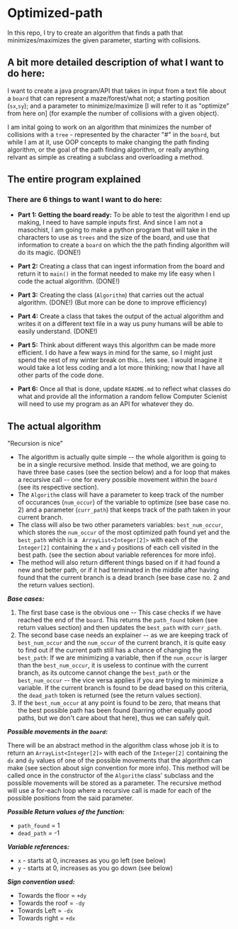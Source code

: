 # Optimized-path
In this repo, I try to create an algorithm that finds a path that minimizes/maximizes the given parameter, starting with collisions.

## A bit more detailed description of what I want to do here: ##

I want to create a java program/API that takes in input from a text file about a `board` that can represent a maze/forest/what not; a starting position (`sx`,`sy`); and a parameter to minimize/maximize [I will refer to it as "optimize" from here on] (for example the number of collisions with a given object).

I am inital going to work on an algorithm that minimizes the number of collisions with a `tree` - represented by the character "#" in the `board`, but while I am at it, use OOP concepts to make changing the path finding algorithm, or the goal of the path finding algorithm, or really anything relvant as simple as creating a subclass and overloading a method.

## The entire program explained ##
### There are 6 things to want I want to do here:

- __Part 1: Getting the board ready:__
  To be able to test the algorithm I end up making, I need to have sample inputs first. And since I am not a masochist, I am going to make a python program that will take in the characters to use as `trees` and the size of the board, and use that information to create a `board` on which the the path finding algorithm will do its magic. (DONE!)
 
- __Part 2:__ Creating a class that can ingest information from the board and return it to `main()` in the format needed to make my life easy when I code the actual algorithm. (DONE!)

- __Part 3:__ Creating the class (`Algorithm`) that carries out the actual algorithm. (DONE!) (But more can be done to improve efficiency)

- __Part 4:__ Create a class that takes the output of the actual algorithm and writes it on a different text file in a way us puny humans will be able to easily understand. (DONE!)

- __Part 5:__ Think about different ways this algorithm can be made more efficient. I do have a few ways in mind for the same, so I might just spend the rest of my winter break on this... lets see. I would imagine it would take a lot less coding and a lot more thinking; now that I have all other parts of the code done.

- __Part 6:__ Once all that is done, update `README.md` to reflect what classes do what and provide all the information a random fellow Computer Scienist will need to use my program as an API for whatever they do.


## The actual algorithm ##

"Recursion is nice"

- The algorithm is actually quite simple -- the whole algorithm is going to be in a single recursive method. Inside that method, we are going to have three base cases (see the section below) and a for loop that makes a recursive call -- one for every possible movement within the `board` (see its respective section). 
- The `Algorithm` class will have a parameter to keep track of the number of occurances (`num_occur`) of the variable to optimize (see base case no. 2) and a parameter (`curr_path`) that keeps track of the path taken in your current branch. 
- The class will also be two other parameters variables: `best_num_occur`, which stores the `num_occur` of the most optimized path found yet and the `best_path` which is a ` ArrayList<Integer[2]>` with each of the `Integer[2]` containing the `x` and `y` positions of each cell visited in the best path. (see the section about variable references for more info).
- The method will also return different things based on if it had found a new and better path, or if it had terminated in the middle after having found that the current branch is a dead branch (see base case no. 2 and the return values section). 

___Base cases:___

1.  The first base case is the obvious one -- This case checks if we have reached the end of the `board`. This returns the `path_found` token (see return values section) and then updates the `best_path` with `curr_path`.
2.  The second base case needs an explainer -- as we are keeping track of `best_num_occur` and the `num_occur` of the current branch, it is quite easy to find out if the current path still has a chance of changing the `best_path`: If we are minimizing a variable, then if the `num_occur` is larger than the `best_num_occur`, it is useless to continue with the current branch, as its outcome cannot change the `best_path` or the `best_num_occur` -- the vice versa applies if you are trying to minimize a variable. If the current branch is found to be dead based on this criteria, the `dead_path` token is returned (see the return values section).
3. If the `best_num_occur` at any point is found to be zero, that means that the best possible path has been found (barring other equally good paths, but we don't care about that here), thus we can safely quit. 

___Possible movements in the `board`:___

There will be an abstract method in the algorithm class whose job it is to return an `ArrayList<Integer[2]>` with each of the `Integer[2]` containing the `dx` and `dy` values of one of the possible movements that the algorithm can make (see section about sign convention for more info). This method will be called once in the constructor of the `Algorithm` class' subclass and the possible movements will be stored as a parameter. The recursive method will use a for-each loop where a recursive call is made for each of the possible positions from the said parameter.

___Possible Return values of the function:___

- `path_found` = 1
- `dead_path` = -1


___Variable references:___
- `x` - starts at 0, increases as you go left (see below)
- `y` - starts at 0, increases as you go down (see below)

___Sign convention used:___

- Towards the floor = `+dy`
- Towards the roof = `-dy`
- Towards Left = `-dx`
- Towards right = `+dx`

